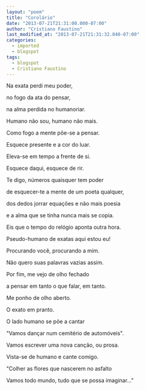 ```yaml
---
layout: "poem"
title: "Corolário"
date: "2013-07-21T21:31:00.000-07:00"
author: "Cristiano Faustino"
last_modified_at: "2013-07-21T21:31:32.040-07:00"
categories:
  - imported
  - blogspot
tags:
  - blogspot
  - Cristiano Faustino
---
```


Na exata perdi meu poder,

no fogo da ata do pensar,

na alma perdida no humanoriar.

Humano não sou, humano não mais.

Como fogo a mente põe-se a pensar.

Esquece presente e a cor do luar.

Eleva-se em tempo a frente de si.

Esquece daqui, esquece de rir.

Te digo, números quaisquer tem poder

de esquecer-te a mente de um poeta qualquer,

dos dedos jorrar equações e não mais poesia

e a alma que se tinha nunca mais se copia.

Eis que o tempo do relógio aponta outra hora.

Pseudo-humano de exatas aqui estou eu!

Procurando você, procurando a mim.

Não quero suas palavras vazias assim.

Por fim, me vejo de olho fechado

a pensar em tanto o que falar, em tanto.

Me ponho de olho aberto.

O exato em pranto.

O lado humano se põe a cantar

"Vamos dançar num cemitério de automóveis".

Vamos escrever uma nova canção, ou prosa.

Vista-se de humano e cante comigo.

"Colher as flores que nascerem no asfalto

Vamos todo mundo, tudo que se possa imaginar..."